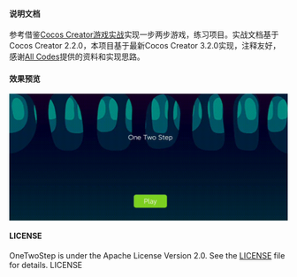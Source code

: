 #### 说明文档 

参考借鉴[Cocos Creator游戏实战](https://segmentfault.com/a/1190000017796281)实现一步两步游戏，练习项目。实战文档基于Cocos Creator 2.2.0，本项目基于最新Cocos Creator 3.2.0实现，注释友好，感谢[All Codes]()提供的资料和实现思路。

#### 效果预览
<img src="https://github.com/Leo199206/OneTwoStep/blob/main/assets/image/Screenrecorder-2021-08-08-19-50-05-858_-1884180608.gif?raw=true" width="1280" heght="720" align=center />


#### LICENSE
OneTwoStep is under the Apache License Version 2.0. See the [LICENSE](https://raw.githubusercontent.com/Leo199206/OneTwoStep/main/LICENSE) file for details.
LICENSE
